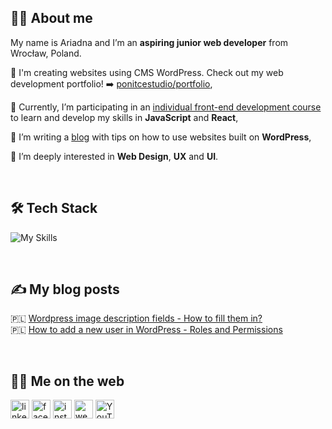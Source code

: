 ## :raising_hand_woman: About me 

<!--
**Ariadna1706/Ariadna1706** is a ✨ _special_ ✨ repository because its `README.md` (this file) appears on your GitHub profile.

Here are some ideas to get you started:

- 🔭 I’m currently working on ...
- 🌱 I’m currently learning ...
- 👯 I’m looking to collaborate on ...
- 🤔 I’m looking for help with ...
- 💬 Ask me about ...
- 📫 How to reach me: ...
- 😄 Pronouns: ...
- ⚡ Fun fact: ...
-->


My name is Ariadna and I’m an **aspiring junior web developer** from Wrocław, Poland. 



:small_blue_diamond: I'm creating websites using CMS WordPress. Check out my web development portfolio! :arrow_right: [ponitcestudio/portfolio](https://ponitcestudio.pl/portfolio.pl),

:small_blue_diamond: Currently, I’m participating in an [individual front-end development course](https://devmentor.pl) to learn and develop my skills in **JavaScript** and **React**,

:small_blue_diamond: I’m writing a [blog](https://ponitcestudio.pl/blog/) with tips on how to use websites built on **WordPress**,

:small_blue_diamond: I’m deeply interested in **Web Design**, **UX** and **UI**.

&nbsp;

## :hammer_and_wrench: Tech Stack 

![My Skills](https://skillicons.dev/icons?i=html,css,js,wordpress,ps)


&nbsp;

## :writing_hand: My blog posts 
:poland:  [Wordpress image description fields - How to fill them in?](https://ponitcestudio.pl/pola-opisu-zdjec-na-wordpressie-%EF%BF%BC/)<br>
:poland:  [How to add a new user in WordPress - Roles and Permissions ](https://ponitcestudio.pl/jak-dodac-nowego-uzytkownika-w-wordpressie/)

&nbsp;

## :woman_technologist: Me on the web 
[<img src='https://cdn.jsdelivr.net/npm/simple-icons@3.0.1/icons/linkedin.svg' alt='linkedin' height='30'>](https://www.linkedin.com/in/ariadna-nicieja)  [<img src='https://cdn.jsdelivr.net/npm/simple-icons@3.0.1/icons/facebook.svg' alt='facebook' height='30'>](https://www.facebook.com/po.nitce.studio)  [<img src='https://cdn.jsdelivr.net/npm/simple-icons@3.0.1/icons/instagram.svg' alt='instagram' height='30'>](https://www.instagram.com/po_nitce_studio) [<img src='https://cdn.jsdelivr.net/npm/simple-icons@3.0.1/icons/icloud.svg' alt='website' height='30'>](https://ponitcestudio.pl)
[<img src='https://cdn.jsdelivr.net/npm/simple-icons@3.0.1/icons/youtube.svg' alt='YouTube' height='30'>](https://www.youtube.com/channel/UCsPZOJRuVE-DZv-EZvpSr-Q)





